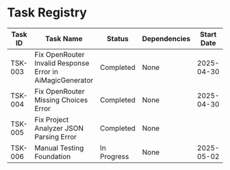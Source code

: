 # Task Registry

| Task ID | Task Name                                                 | Status      | Dependencies | Start Date | Completion Date |
| ------- | --------------------------------------------------------- | ----------- | ------------ | ---------- | --------------- |
| TSK-003 | Fix OpenRouter Invalid Response Error in AiMagicGenerator | Completed   | None         | 2025-04-30 | 2025-04-30      |
| TSK-004 | Fix OpenRouter Missing Choices Error                      | Completed   | None         | 2025-04-30 | 2025-04-30      |
| TSK-005 | Fix Project Analyzer JSON Parsing Error                   | Completed   | None         |            |                 |
| TSK-006 | Manual Testing Foundation                                 | In Progress | None         | 2025-05-02 |                 |

